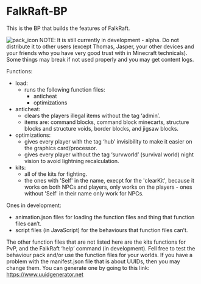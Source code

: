 # FalkRaft-BP
This is the BP that builds the features of FalkRaft.



![pack_icon](https://github.com/FalkRaft/FalkRaft-BP/assets/164064272/cc43b25d-68f3-4b5b-8af9-dc6f0fbbf5c3)
NOTE: It is still currently in development - alpha. Do not distribute it to other users (except Thomas, Jasper, your other devices and your friends who you have very good trust with in Minecraft technicals). Some things may break if not used properly and you may get content logs.

Functions:
- load:
	- runs the following function files:
		- anticheat
		- optimizations
- anticheat:
	- clears the players illegal items without the tag ‘admin’.
	- items are: command blocks, command block minecarts, 	structure blocks and structure voids, border blocks, and jigsaw 	blocks.
- optimizations:
	- gives every player with the tag ‘hub’ invisibility to make it easier 	on the graphics card/processor.
	- gives every player without the tag ‘survworld’ (survival world) 	night vision to avoid lightning recalculation.
- kits:
  - all of the kits for fighting.
  - the ones with 'Self' in the name, execpt for the 'clearKit', because it works on both NPCs and players, only works on the players - ones without 'Self' in their name      only work for NPCs.

Ones in development:
- animation.json files for loading the function files and thing that function files can’t.
- script files (in JavaScript) for the behaviours that function files can’t.


The other function files that are not listed here are the kits functions for PvP, and the FalkRaft ‘help’ command (in development).
Fell free to test the behaviour pack and/or use the function files for your worlds.
If you have a problem with the manifest.json file that is about UUIDs, then you may change them. You can generate one by going to this link: https://www.uuidgenerator.net
